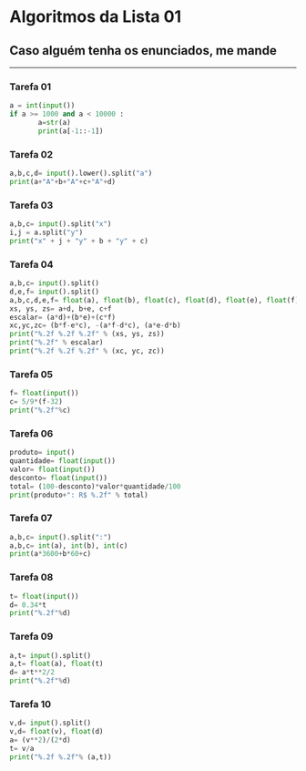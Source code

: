 # Algoritmos da Lista 01
## Caso alguém tenha os enunciados, me mande
---
### Tarefa 01
```python
a = int(input())
if a >= 1000 and a < 10000 :
       a=str(a)
       print(a[-1::-1])
```
### Tarefa 02
```python
a,b,c,d= input().lower().split("a")
print(a+"A"+b+"A"+c+"A"+d)
```
### Tarefa 03
```python
a,b,c= input().split("x")
i,j = a.split("y")
print("x" + j + "y" + b + "y" + c)
```
### Tarefa 04
```python
a,b,c= input().split()
d,e,f= input().split()
a,b,c,d,e,f= float(a), float(b), float(c), float(d), float(e), float(f)
xs, ys, zs= a+d, b+e, c+f 
escalar= (a*d)+(b*e)+(c*f)
xc,yc,zc= (b*f-e*c), -(a*f-d*c), (a*e-d*b)
print("%.2f %.2f %.2f" % (xs, ys, zs))
print("%.2f" % escalar)
print("%.2f %.2f %.2f" % (xc, yc, zc))
```
### Tarefa 05
```python
f= float(input())
c= 5/9*(f-32)
print("%.2f"%c)
```
### Tarefa 06
```python
produto= input()
quantidade= float(input())
valor= float(input())
desconto= float(input())
total= (100-desconto)*valor*quantidade/100
print(produto+": R$ %.2f" % total)
```
### Tarefa 07
```python
a,b,c= input().split(":")
a,b,c= int(a), int(b), int(c)
print(a*3600+b*60+c)
```
### Tarefa 08
```python
t= float(input())
d= 0.34*t
print("%.2f"%d)
```
### Tarefa 09
```python
a,t= input().split()
a,t= float(a), float(t)
d= a*t**2/2
print("%.2f"%d)
```
### Tarefa 10
```python
v,d= input().split()
v,d= float(v), float(d)
a= (v**2)/(2*d)
t= v/a
print("%.2f %.2f"% (a,t))
```
